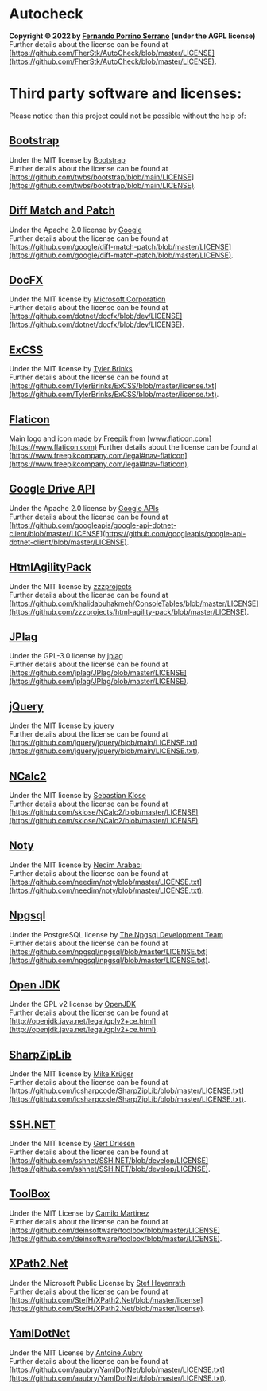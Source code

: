 # Autocheck
**Copyright © 2022 by [Fernando Porrino Serrano](https://github.com/FherStk) (under the AGPL license)**\
Further details about the license can be found at [https://github.com/FherStk/AutoCheck/blob/master/LICENSE](https://github.com/FherStk/AutoCheck/blob/master/LICENSE).

# Third party software and licenses:
Please notice than this project could not be possible without the help of:

## [Bootstrap](https://getbootstrap.com/)
Under the MIT license by [Bootstrap](https://github.com/twbs)\
Further details about the license can be found at [https://github.com/twbs/bootstrap/blob/main/LICENSE](https://github.com/twbs/bootstrap/blob/main/LICENSE).

## [Diff Match and Patch](https://github.com/google/diff-match-patch)
Under the Apache 2.0 license by [Google](https://github.com/google/diff-match-patch)\
Further details about the license can be found at [https://github.com/google/diff-match-patch/blob/master/LICENSE](https://github.com/google/diff-match-patch/blob/master/LICENSE).

## [DocFX](https://github.com/dotnet/docfx)
Under the MIT license by [Microsoft Corporation](https://github.com/dotnet)\
Further details about the license can be found at [https://github.com/dotnet/docfx/blob/dev/LICENSE](https://github.com/dotnet/docfx/blob/dev/LICENSE).

## [ExCSS](https://github.com/TylerBrinks/ExCSS)
Under the MIT license by [Tyler Brinks](https://github.com/TylerBrinks)\
Further details about the license can be found at [https://github.com/TylerBrinks/ExCSS/blob/master/license.txt](https://github.com/TylerBrinks/ExCSS/blob/master/license.txt).

## [Flaticon](https://www.flaticon.com)
Main logo and icon made by [Freepik](https://www.flaticon.com/authors/freepik) from [www.flaticon.com](https://www.flaticon.com)
Further details about the license can be found at [https://www.freepikcompany.com/legal#nav-flaticon](https://www.freepikcompany.com/legal#nav-flaticon).

## [Google Drive API](https://github.com/googleapis/google-api-dotnet-client)
Under the Apache 2.0 license by [Google APIs](https://github.com/googleapis)\
Further details about the license can be found at [https://github.com/googleapis/google-api-dotnet-client/blob/master/LICENSE](https://github.com/googleapis/google-api-dotnet-client/blob/master/LICENSE).   

## [HtmlAgilityPack](https://html-agility-pack.net/)
Under the MIT license by [zzzprojects](https://github.com/zzzprojects)\
Further details about the license can be found at [https://github.com/khalidabuhakmeh/ConsoleTables/blob/master/LICENSE](https://github.com/zzzprojects/html-agility-pack/blob/master/LICENSE).    

## [JPlag](https://github.com/jplag/jplag)
Under the GPL-3.0 license by [jplag](https://github.com/jplag/jplag)\
Further details about the license can be found at [https://github.com/jplag/JPlag/blob/master/LICENSE](https://github.com/jplag/JPlag/blob/master/LICENSE).

## [jQuery](https://jquery.com/)
Under the MIT license by [jquery](https://github.com/jquery)\
Further details about the license can be found at [https://github.com/jquery/jquery/blob/main/LICENSE.txt](https://github.com/jquery/jquery/blob/main/LICENSE.txt).

## [NCalc2](https://github.com/sklose/NCalc2)
Under the MIT license by [Sebastian Klose](https://github.com/sklose)\
Further details about the license can be found at [https://github.com/sklose/NCalc2/blob/master/LICENSE](https://github.com/sklose/NCalc2/blob/master/LICENSE).

## [Noty](https://github.com/needim/noty)
Under the MIT license by [Nedim Arabacı](https://github.com/needim)\
Further details about the license can be found at [https://github.com/needim/noty/blob/master/LICENSE.txt](https://github.com/needim/noty/blob/master/LICENSE.txt).

## [Npgsql](https://www.npgsql.org/)
Under the PostgreSQL license by [The Npgsql Development Team](https://www.npgsql.org/index.html)\
Further details about the license can be found at [https://github.com/npgsql/npgsql/blob/master/LICENSE.txt](https://github.com/npgsql/npgsql/blob/master/LICENSE.txt).

## [Open JDK](http://jdk.java.net/)
Under the GPL v2 license by [OpenJDK](http://openjdk.java.net/)\
Further details about the license can be found at [http://openjdk.java.net/legal/gplv2+ce.html](http://openjdk.java.net/legal/gplv2+ce.html).

## [SharpZipLib](https://github.com/icsharpcode/SharpZipLib)
Under the MIT license by [Mike Krüger](https://github.com/icsharpcode)\
Further details about the license can be found at [https://github.com/icsharpcode/SharpZipLib/blob/master/LICENSE.txt](https://github.com/icsharpcode/SharpZipLib/blob/master/LICENSE.txt).

## [SSH.NET](https://github.com/sshnet/SSH.NET)
Under the MIT license by [Gert Driesen](https://github.com/drieseng)\
Further details about the license can be found at [https://github.com/sshnet/SSH.NET/blob/develop/LICENSE](https://github.com/sshnet/SSH.NET/blob/develop/LICENSE).

## [ToolBox](https://github.com/deinsoftware/toolbox)
Under the MIT License by [Camilo Martinez](https://dev.to/equiman)\
Further details about the license can be found at [https://github.com/deinsoftware/toolbox/blob/master/LICENSE](https://github.com/deinsoftware/toolbox/blob/master/LICENSE).

## [XPath2.Net](https://github.com/StefH/XPath2.Net)
Under the Microsoft Public License by [Stef Heyenrath](https://github.com/StefH)\
Further details about the license can be found at [https://github.com/StefH/XPath2.Net/blob/master/license](https://github.com/StefH/XPath2.Net/blob/master/license).

## [YamlDotNet](https://github.com/aaubry/YamlDotNet)
Under the MIT License by [Antoine Aubry](https://github.com/aaubry)\
Further details about the license can be found at [https://github.com/aaubry/YamlDotNet/blob/master/LICENSE.txt](https://github.com/aaubry/YamlDotNet/blob/master/LICENSE.txt).